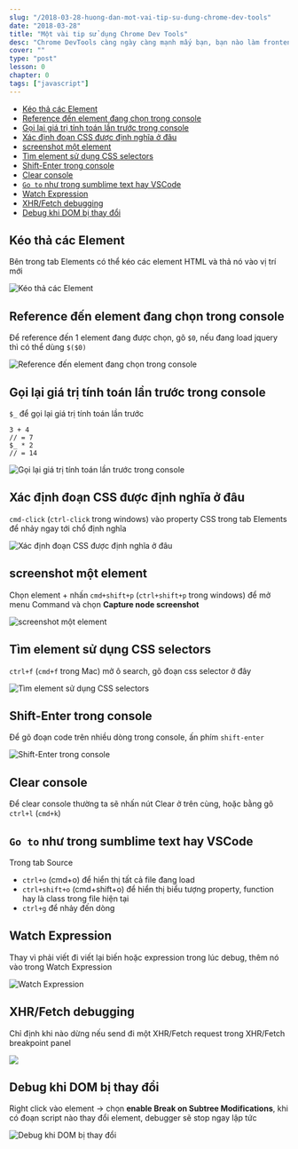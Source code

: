 ```yaml
---
slug: "/2018-03-28-huong-dan-mot-vai-tip-su-dung-chrome-dev-tools"
date: "2018-03-28"
title: "Một vài tip sử dụng Chrome Dev Tools"
desc: "Chrome DevTools càng ngày càng mạnh mấy bạn, bạn nào làm frontend cũng phải biết xài, một vài tip cóp nhặt có thể bạn chưa biết"
cover: ""
type: "post"
lesson: 0
chapter: 0
tags: ["javascript"]
---
```


<!-- TOC -->

- [Kéo thả các Element](#kéo-thả-các-element)
- [Reference đến element đang chọn trong console](#reference-đến-element-đang-chọn-trong-console)
- [Gọi lại giá trị tính toán lần trước trong console](#gọi-lại-giá-trị-tính-toán-lần-trước-trong-console)
- [Xác định đoạn CSS được định nghĩa ở đâu](#xác-định-đoạn-css-được-định-nghĩa-ở-đâu)
- [screenshot một element](#screenshot-một-element)
- [Tìm element sử dụng CSS selectors](#tìm-element-sử-dụng-css-selectors)
- [Shift-Enter trong console](#shift-enter-trong-console)
- [Clear console](#clear-console)
- [`Go to` như trong sumblime text hay VSCode](#go-to-như-trong-sumblime-text-hay-vscode)
- [Watch Expression](#watch-expression)
- [XHR/Fetch debugging](#xhrfetch-debugging)
- [Debug khi DOM bị thay đổi](#debug-khi-dom-bị-thay-đổi)

<!-- /TOC -->

## Kéo thả các Element

Bên trong tab Elements có thể kéo các element HTML và thả nó vào vị trí mới

![Kéo thả các Element](https://flaviocopes.com/chrome-devtools-tips/drag-and-drop.gif)

## Reference đến element đang chọn trong console

Để reference đến 1 element đang được chọn, gõ `$0`, nếu đang load jquery thì có thể dùng `$($0)`

![Reference đến element đang chọn trong console](https://flaviocopes.com/chrome-devtools-tips/reference-elements.gif)

## Gọi lại giá trị tính toán lần trước trong console

`$_` để gọi lại giá trị tính toán lần trước

```
3 + 4
// = 7
$_ * 2
// = 14
```

![Gọi lại giá trị tính toán lần trước trong console](https://flaviocopes.com/chrome-devtools-tips/use-last-result.gif)

## Xác định đoạn CSS được định nghĩa ở đâu

`cmd-click` (`ctrl-click` trong windows) vào property CSS trong tab Elements để nhảy ngay tới chổ định nghĩa

![Xác định đoạn CSS được định nghĩa ở đâu](https://flaviocopes.com/chrome-devtools-tips/find-where-css-defined.gif)

## screenshot một element

Chọn element + nhấn `cmd+shift+p` (`ctrl+shift+p` trong windows) để mở menu Command và chọn **Capture node screenshot**

![screenshot một element](https://flaviocopes.com/chrome-devtools-tips/screenshot-node.gif)

## Tìm element sử dụng CSS selectors

`ctrl+f` (`cmd+f` trong Mac) mở ô search, gõ đoạn css selector ở đây

![Tìm element sử dụng CSS selectors](https://flaviocopes.com/chrome-devtools-tips/find-elements-css-selectors.gif)

## Shift-Enter trong console

Để gõ đoạn code trên nhiều dòng trong console, ấn phím `shift-enter`

![Shift-Enter trong console](https://flaviocopes.com/chrome-devtools-tips/multiple-lines-commands.gif)

## Clear console

Để clear console thường ta sẽ nhấn nút Clear ở trên cùng, hoặc bằng gõ `ctrl+l` (`cmd+k`)

## `Go to` như trong sumblime text hay VSCode

Trong tab Source

- `ctrl+o` (cmd+o) để hiển thị tất cả file đang load
- `ctrl+shift+o` (cmd+shift+o) để hiển thị biểu tượng property, function hay là class trong file hiện tại
- `ctrl+g` để nhảy đến dòng

## Watch Expression

Thay vì phải viết đi viết lại biến hoặc expression trong lúc debug, thêm nó vào trong Watch Expression

![Watch Expression](https://flaviocopes.com/chrome-devtools-tips/watch-expressions.gif)

## XHR/Fetch debugging

Chỉ định khi nào dừng nếu send đi một XHR/Fetch request trong XHR/Fetch breakpoint panel

![](https://flaviocopes.com/chrome-devtools-tips/xhr-fetch-breakpoints.png)

## Debug khi DOM bị thay đổi

Right click vào element -> chọn **enable Break on Subtree Modifications**, khi có đoạn script nào thay đổi element, debugger sẽ stop ngay lập tức

![Debug khi DOM bị thay đổi](https://flaviocopes.com/chrome-devtools-tips/break-subtree-modifications.png)
